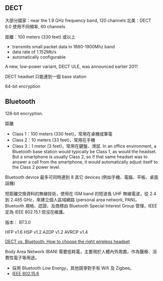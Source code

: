 ## DECT
大部分國家：near the 1.9 GHz frequency band, 120 channels
北美：DECT 6.0 使用不同頻率, 60 channels

距離：100 meters (330 feet) 或以上

* transmits small packet data in 1880-1900Mhz band
* data rate of 1.152Mb/s
* automatically configurable

A new, low-power variant, DECT ULE, was announced earlier 2011

DECT headset 只能連到一個 base station

64-bit encryption

## Bluetooth
128-bit encryption.

距離
* Class 1：100 meters (330 feet)，常用在桌機或筆電
* Class 2：10 meters (33 feet)，常用在手機
* Class 3：1 meter (3 feet)，常用在鍵盤、滑鼠.
In an office environment, a Bluetooth base station would typically be Class 1, as would the headset. But a smartphone is usually Class 2, so if that same headset was to answer a call from the smartphone, it would automatically adjust itself to the Class 2 power level.

Bluetooth device 最多可同時連到 8 其它 devices (例如手機、電腦、平板、桌面話機)

短距離交換資料的無線技術，使用在 ISM band 的短波長 UHF 無線電波，從 2.4 到 2.485 GHz，來建立個人區域網路 (personal area network, PAN)。Bluetooth 規格、認證、及商標由 Bluetooth Special Interest Group 管理，IEEE 定為 IEEE 802.15.1 但沒在維護。

版本：
BT3.0

HFP v1.6
HSP v1.2
A2DP v1.2
AVRCP v1.4

[DECT vs. Bluetooth: How to choose the right wireless headset](http://blog.jabra.com/dect-vs-bluetooth-how-to-choose-right-wireless-headset/)

Body Area Network (BAN) 需要低耗電，主要用於人體內外周圍，作為醫療、消費性電子等用途。
* 採用 Bluetooth Low Energy，其他競爭對手有 Wifi 及 Zigbee。
* [IEEE 802.15.6](http://www.ieee802.org/15/pub/TG6.html)
